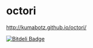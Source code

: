 octori
======

http://kumabotz.github.io/octori/

[![Bitdeli Badge](https://d2weczhvl823v0.cloudfront.net/kumabotz/octori/trend.png)](https://bitdeli.com/free "Bitdeli Badge")
